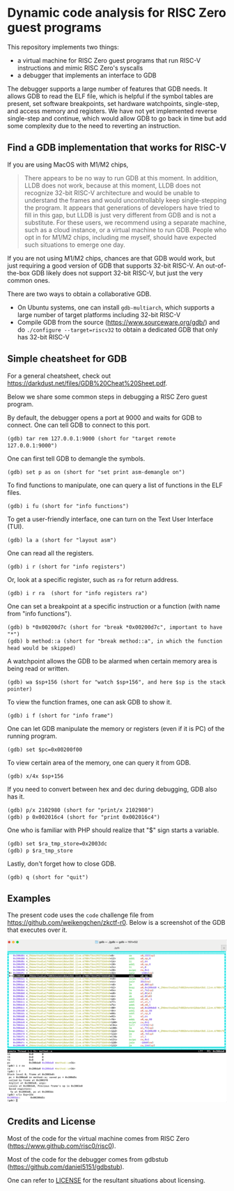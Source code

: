 # Dynamic code analysis for RISC Zero guest programs

This repository implements two things:
- a virtual machine for RISC Zero guest programs that run RISC-V instructions and mimic RISC Zero's syscalls
- a debugger that implements an interface to GDB

The debugger supports a large number of features that GDB needs. It allows GDB to read the ELF file, which is 
helpful if the symbol tables are present, set software breakpoints, set hardware watchpoints, single-step, 
and access memory and registers. We have not yet implemented reverse single-step and continue, which would allow 
GDB to go back in time but add some complexity due to the need to reverting an instruction. 

## Find a GDB implementation that works for RISC-V

If you are using MacOS with M1/M2 chips, 
> There appears to be no way to run GDB at this moment. In addition, LLDB does not work, because at this moment,
LLDB does not recognize 32-bit RISC-V architecture and would be unable to understand the frames and would 
uncontrollably keep single-stepping the program. It appears that generations of developers have tried to fill
in this gap, but LLDB is just very different from GDB and is not a substitute. For these users, we recommend
using a separate machine, such as a cloud instance, or a virtual machine to run GDB. People who opt in for M1/M2
chips, including me myself, should have expected such situations to emerge one day.

If you are not using M1/M2 chips, chances are that GDB would work, but just requiring a good version of GDB that 
supports 32-bit RISC-V. An out-of-the-box GDB likely does not support 32-bit RISC-V, but just the very common ones.

There are two ways to obtain a collaborative GDB.

- On Ubuntu systems, one can install `gdb-multiarch`, which supports a large number of target platforms including
  32-bit RISC-V
- Compile GDB from the source (https://www.sourceware.org/gdb/) and do `./configure --target=riscv32` to obtain a
  dedicated GDB that only has 32-bit RISC-V

## Simple cheatsheet for GDB

For a general cheatsheet, check out https://darkdust.net/files/GDB%20Cheat%20Sheet.pdf. 

Below we share some common steps in debugging a RISC Zero guest program.

By default, the debugger opens a port at 9000 and waits for GDB to connect. One can tell GDB to connect to this port.
```
(gdb) tar rem 127.0.0.1:9000 (short for "target remote 127.0.0.1:9000")
```

One can first tell GDB to demangle the symbols.
```
(gdb) set p as on (short for "set print asm-demangle on")
```

To find functions to manipulate, one can query a list of functions in the ELF files.
```
(gdb) i fu (short for "info functions")
```

To get a user-friendly interface, one can turn on the Text User Interface (TUI). 
```
(gdb) la a (short for "layout asm")
```

One can read all the registers.
```
(gdb) i r (short for "info registers")
```

Or, look at a specific register, such as `ra` for return address.
```
(gdb) i r ra  (short for "info registers ra")
```

One can set a breakpoint at a specific instruction or a function (with name from "info functions").
```
(gdb) b *0x00200d7c (short for "break *0x00200d7c", important to have "*")
(gdb) b method::a (short for "break method::a", in which the function head would be skipped)
```

A watchpoint allows the GDB to be alarmed when certain memory area is being read or written. 
```
(gdb) wa $sp+156 (short for "watch $sp+156", and here $sp is the stack pointer)
```

To view the function frames, one can ask GDB to show it.
```
(gdb) i f (short for "info frame")
```

One can let GDB manipulate the memory or registers (even if it is PC) of the running program.
```
(gdb) set $pc=0x00200f00
```

To view certain area of the memory, one can query it from GDB.
```
(gdb) x/4x $sp+156 
```

If you need to convert between hex and dec during debugging, GDB also has it. 
```
(gdb) p/x 2102980 (short for "print/x 2102980")
(gdb) p 0x002016c4 (short for "print 0x002016c4")
```

One who is familiar with PHP should realize that "$" sign starts a variable.
```
(gdb) set $ra_tmp_store=0x2003dc
(gdb) p $ra_tmp_store
```

Lastly, don't forget how to close GDB.
```
(gdb) q (short for "quit")
```

## Examples

The present code uses the `code` challenge file from https://github.com/weikengchen/zkctf-r0. 
Below is a screenshot of the GDB that executes over it.

![GDB example](./gdb.png)

## Credits and License

Most of the code for the virtual machine comes from RISC Zero (https://www.github.com/risc0/risc0). 

Most of the code for the debugger comes from gdbstub (https://github.com/daniel5151/gdbstub).

One can refer to [LICENSE](./LICENSE) for the resultant situations about licensing.

